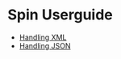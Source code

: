 # Spin Userguide

* [Handling XML][xml]
* [Handling JSON][json]

[xml]: xml/index.md
[json]: json/index.md


